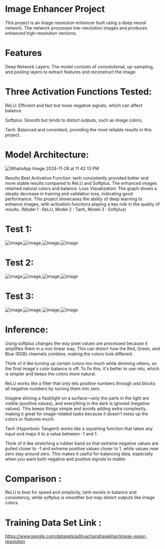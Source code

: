 # Image Enhancer Project
This project is an image resolution enhancer built using a deep neural network. The network processes low-resolution images and produces enhanced high-resolution versions.

# Features
Deep Network Layers: The model consists of convolutional, up-sampling, and pooling layers to extract features and reconstruct the image.

# Three Activation Functions Tested:
ReLU: Efficient and fast but loses negative signals, which can affect balance.

Softplus: Smooth but tends to distort outputs, such as image colors.

Tanh: Balanced and consistent, providing the most reliable results in this project.

# Model Architecture:

![WhatsApp Image 2024-11-26 at 11 42 13 PM](https://github.com/user-attachments/assets/6d5751d0-e061-44a3-a875-6bd66912d08e)


Results
Best Activation Function: tanh consistently provided better and more stable results compared to ReLU and Softplus. The enhanced images retained natural colors and balance.
Loss Visualization: The graph shows a steady decrease in training and validation loss, indicating good performance.
This project showcases the ability of deep learning to enhance images, with activation functions playing a key role in the quality of results.
(Model 1 : ReLU, Model 2 : Tanh, Model 3 : Softplus)

# Test 1:
![image](https://github.com/user-attachments/assets/dea4cd19-f853-4bdb-b2d9-3d7555ffaa12),![image](https://github.com/user-attachments/assets/2f33627c-cd85-4cfa-929b-5a0bc6180cd2),![image](https://github.com/user-attachments/assets/45c026de-8739-44cb-982f-34a87ab8d659),![image](https://github.com/user-attachments/assets/461c7dc0-15aa-42f6-9b12-b2844af30bb7)

# Test 2:
![image](https://github.com/user-attachments/assets/a24db8be-5ec9-48a2-91c5-fba112722d0b),![image](https://github.com/user-attachments/assets/d0e8a60b-b21f-48e1-a2c5-6957164d7c73),![image](https://github.com/user-attachments/assets/d8affd9d-42e9-4b20-bf1b-2d51a7d31b25),![image](https://github.com/user-attachments/assets/7964f7b4-1986-4348-8c10-c34768766a0f)

# Test 3:
![image](https://github.com/user-attachments/assets/cb17655f-9def-4dfe-8fd2-5b4deb7c89c4),![image](https://github.com/user-attachments/assets/946255bb-f9a7-4a80-a503-462456867a4a),![image](https://github.com/user-attachments/assets/90bd9663-95e9-440d-a774-86596db4d771),![image](https://github.com/user-attachments/assets/1b462690-94ee-4bab-8127-556bb7bbe9be)



# Inference:
Using softplus changes the way pixel values are processed because it amplifies them in a non-linear way. This can distort how the Red, Green, and Blue (RGB) channels combine, making the colors look different.

Think of it like turning up certain colors too much while dimming others, so the final image's color balance is off. To fix this, it's better to use relu, which is simpler and keeps the colors more natural.

ReLU works like a filter that only lets positive numbers through and blocks all negative numbers by turning them into zero.

Imagine shining a flashlight on a surface—only the parts in the light are visible (positive values), and everything in the dark is ignored (negative values). This keeps things simple and avoids adding extra complexity, making it great for image-related tasks because it doesn’t mess up the colors or features much.


Tanh (Hyperbolic Tangent) works like a squishing function that takes any input and maps it to a value between -1 and 1.

Think of it like stretching a rubber band so that extreme negative values are pulled closer to -1 and extreme positive values closer to 1, while values near zero stay around zero. This makes it useful for balancing data, especially when you want both negative and positive signals to matter.


# Comparison :
ReLU is best for speed and simplicity, tanh excels in balance and consistency, while softplus is smoother but may distort outputs like image colors.




# Training Data Set Link : 
https://www.kaggle.com/datasets/adityachandrasekhar/image-super-resolution
